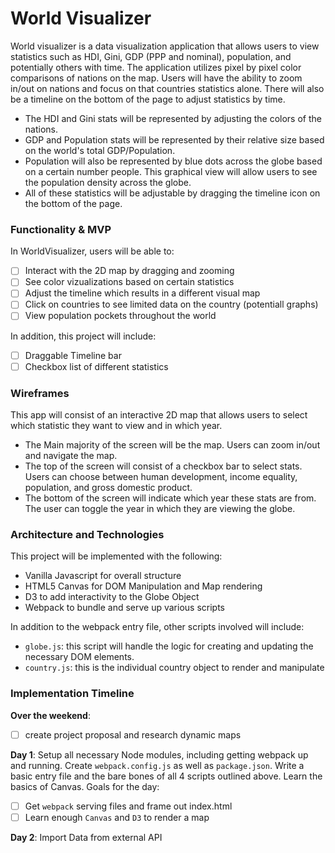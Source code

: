 # World Visualizer
World visualizer is a data visualization application that allows users to view statistics such as HDI, Gini, GDP (PPP and nominal), population, and potentially others with time. The application utilizes pixel by pixel color comparisons of nations on the map. Users will have the ability to zoom in/out on nations and focus on that countries statistics alone. There will also be a timeline on the bottom of the page to adjust statistics by time.

* The HDI and Gini stats will be represented by adjusting the colors of the nations.
* GDP and Population stats will be represented by their relative size based on the world's total GDP/Population.
* Population will also be represented by blue dots across the globe based on a certain number people. This graphical view will allow users to see the population density across the globe.
* All of these statistics will be adjustable by dragging the timeline icon on the bottom of the page.

### Functionality & MVP  

In WorldVisualizer, users will be able to:

- [ ] Interact with the 2D map by dragging and zooming
- [ ] See color vizualizations based on certain statistics
- [ ] Adjust the timeline which results in a different visual map
- [ ] Click on countries to see limited data on the country (potentiall graphs)
- [ ] View population pockets throughout the world

In addition, this project will include:

- [ ] Draggable Timeline bar
- [ ] Checkbox list of different statistics

### Wireframes
This app will consist of an interactive 2D map that allows users to select which statistic they want to view and in which year.
* The Main majority of the screen will be the map. Users can zoom in/out and navigate the map.
* The top of the screen will consist of a checkbox bar to select stats. Users can choose between human development, income equality, population, and gross domestic product.
* The bottom of the screen will indicate which year these stats are from. The user can toggle the year in which they are viewing the globe.
### Architecture and Technologies
This project will be implemented with the following:
* Vanilla Javascript for overall structure
* HTML5 Canvas for DOM Manipulation and Map rendering
* D3 to add interactivity to the Globe Object
* Webpack to bundle and serve up various scripts

In addition to the webpack entry file, other scripts involved will include:
* `globe.js`:  this script will handle the logic for creating and updating the necessary DOM elements.
* `country.js`: this is the individual country object to render and manipulate

### Implementation Timeline
**Over the weekend**:
- [ ] create project proposal and research dynamic maps

**Day 1**: Setup all necessary Node modules, including getting webpack up and running.  Create `webpack.config.js` as well as `package.json`.  Write a basic entry file and the bare bones of all 4 scripts outlined above. Learn the basics of Canvas. Goals for the day:
- [ ] Get `webpack` serving files and frame out index.html
- [ ] Learn enough `Canvas` and `D3` to render a map

**Day 2**: Import Data from external API
